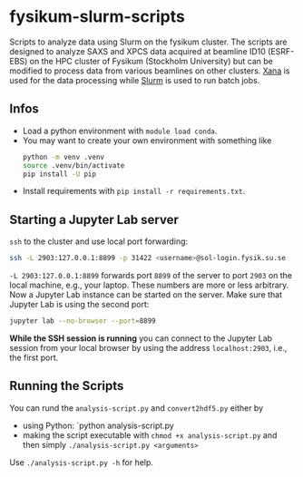 # fysikum-slurm-scripts
Scripts to analyze data using Slurm on the fysikum cluster. The scripts are designed to analyze SAXS and XPCS data acquired at beamline ID10 (ESRF-EBS) on the HPC cluster of Fysikum (Stockholm University) but can be modified to process data from various beamlines on other clusters. [Xana](https://github.com/reiserm/Xana) is used for the data processing while [Slurm](https://slurm.schedmd.com/documentation.html) is used to run batch jobs.

## Infos
- Load a python environment with `module load conda`.
- You may want to create your own environment with something like
  ```sh
  python -m venv .venv
  source .venv/bin/activate
  pip install -U pip
  ```
- Install requirements with `pip install -r requirements.txt`.

## Starting a Jupyter Lab server 

`ssh` to the cluster and use local port forwarding:

```sh
ssh -L 2903:127.0.0.1:8899 -p 31422 <username>@sol-login.fysik.su.se
```

`-L 2903:127.0.0.1:8899` forwards port `8899` of the server to port `2903` on the local machine, e.g., your laptop. These numbers are more or less arbitrary. Now a Jupyter Lab instance can be started on the server. Make sure that Jupyter Lab is using the second port:

```sh
jupyter lab --no-browser --port=8899
```

**While the SSH session is running** you can connect to the Jupyter Lab session from your local browser by using the address `localhost:2903`, i.e., the first port.

## Running the Scripts
You can rund the `analysis-script.py` and `convert2hdf5.py` either by
- using Python: `python analysis-script.py <arguments>
- making the script executable with `chmod +x analysis-script.py` and then simply `./analysis-script.py <arguments>`

Use `./analysis-script.py -h` for help.
